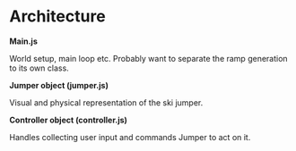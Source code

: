 Architecture
============

**Main.js**

World setup, main loop etc. Probably want to separate the ramp generation to its own class.


**Jumper object (jumper.js)**

Visual and physical representation of the ski jumper.


**Controller object (controller.js)**

Handles collecting user input and commands Jumper to act on it.


